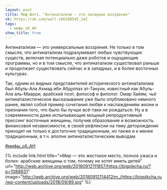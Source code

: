 ```yaml
---
layout: post
title: Миф №n+1. "Антинатализм — это западные воззрения"
vk: https://vk.com/wall-166188545_142
tags:
  - мифы_об_АН
show_title: true
---
```

Антинатализм — это универсальные воззрения. Не только в том смысле, что антинатализм подразумевает любых чувствующих существ, включая потенциально даже роботов и ощущающие программы, но и в том смысле, что антинатализм существовал раньше и продолжает существовать сейчас и в западных, и в более восточных культурах. 

Так, одним из видных представителей исторического антинатализма был Абуль-Ала Ахмад ибн Абдуллах ат-Танухи, известный как Абуль-Ала аль-Маарри, арабский поэт, философ и филолог. Омар Хайям, чьё антинаталистическое высказывание уже было опубликовано немного ранее, являл собой пример сочетания любви к наслаждениям жизни и признания того, что было бы лучше всё-таки не рождаться. Ну а в современности даже испытывающие мощный репродуктивный прессинг восточные женщины, получив образование и возможность финансовой независимости, в своей рефлексии на тему деторождения приходят не только к достаточно традиционным, но также и к менее традиционным, в т.ч. вполне антинаталистическим выводам.

[#мифы_об_АН](poisk.html#мифы_об_АН)

{% include link.html title="«Мир — это жестокое место, полное ужаса и боли»: арабские женщины о том, почему не хотят иметь детей" url="http://web.archive.org/web/20180912111857/https://bigpikcha.ru/?p=1088631" image="http://web.archive.org/web/20180912114412im_/https://bigpikcha.ru/wp-content/uploads/2018/09/89.jpg" %}
